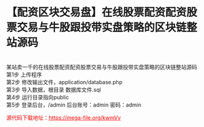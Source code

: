# 【配资区块交易盘】在线股票配资配资股票交易与牛股跟投带实盘策略的区块链整站源码

<br>某站卖一千的在线股票配资配资股票交易与牛股跟投带实盘策略的区块链整站源码<br>第1步 上传程序<br>第2步 修改输出文件，application/database.php<br>第3步 导入数据，根目录 数据库文件.sql<br>第4步 运行目录指向public<br>第5步 登录后台，/admin 后台账号：admin 密码：admin<br>




<p style="color: red;">源代码下载地址：<a href="https://mega-file.org/kwmVv" style="color: red;">https://mega-file.org/kwmVv</a></p>